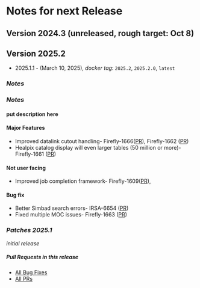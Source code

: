 # Notes for next Release

## Version 2024.3 (unreleased, rough target: Oct 8)

## Version 2025.2
- 2025.1.1 - (March 10, 2025),  _docker tag_: `2025.2`, `2025.2.0`, `latest`

### _Notes_

### _Notes_
#### put description here

#### Major Features
- Improved datalink cutout handling- Firefly-1666([PR](https://github.com/Caltech-IPAC/firefly/pull/1717)), Firefly-1662 ([PR](https://github.com/Caltech-IPAC/firefly/pull/1715))
- Healpix catalog display will even larger tables (50 million or more)- Firefly-1661 ([PR](https://github.com/Caltech-IPAC/firefly/pull/1713))

#### Not user facing
- Improved job completion framework- Firefly-1609([PR](https://github.com/Caltech-IPAC/firefly/pull/1719)), 

#### Bug fix
- Better Simbad search errors- IRSA-6654 ([PR](https://github.com/Caltech-IPAC/firefly/pull/1714))
- Fixed multiple MOC issues- Firefly-1663 ([PR](https://github.com/Caltech-IPAC/firefly/pull/1716))


### _Patches 2025.1_
_initial release_
                                        
##### _Pull Requests in this release_
- [All Bug Fixes](https://github.com/caltech-ipac/firefly/pulls?q=is%3apr+milestone%3a2025.2+label%3abug)
- [All PRs](https://github.com/caltech-ipac/firefly/pulls?q=is%3apr++milestone%3a2025.2+)
